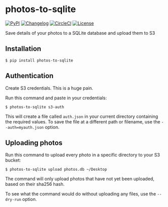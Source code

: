 # photos-to-sqlite

[![PyPI](https://img.shields.io/pypi/v/photos-to-sqlite.svg)](https://pypi.org/project/photos-to-sqlite/)
[![Changelog](https://img.shields.io/github/v/release/dogsheep/photos-to-sqlite?include_prereleases&label=changelog)](https://github.com/dogsheep/photos-to-sqlite/releases)
[![CircleCI](https://circleci.com/gh/dogsheep/photos-to-sqlite.svg?style=svg)](https://circleci.com/gh/dogsheep/photos-to-sqlite)
[![License](https://img.shields.io/badge/license-Apache%202.0-blue.svg)](https://github.com/dogsheep/photos-to-sqlite/blob/master/LICENSE)

Save details of your photos to a SQLite database and upload them to S3

## Installation

    $ pip install photos-to-sqlite

## Authentication

Create S3 credentials. This is a huge pain.

Run this command and paste in your credentials:

    $ photos-to-sqlite s3-auth

This will create a file called `auth.json` in your current directory containing the required values. To save the file at a different path or filename, use the `--auth=myauth.json` option.

## Uploading photos

Run this command to upload every photo in a specific directory to your S3 bucket:

    $ photos-to-sqlite upload photos.db ~/Desktop

The command will only upload photos that have not yet been uploaded, based on their sha256 hash.

To see what the command would do without uploading any files, use the `--dry-run` option.

